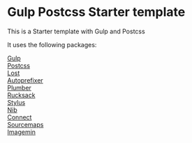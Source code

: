 # Gulp Postcss Starter template
This is a Starter template with Gulp and Postcss

It uses the following packages:

[Gulp](https://www.npmjs.com/package/gulp)<br>
[Postcss](https://www.npmjs.com/package/postcss)<br>
[Lost](https://www.npmjs.com/package/lost)<br>
[Autoprefixer](https://www.npmjs.com/package/autoprefixer)<br>
[Plumber](https://www.npmjs.com/package/gulp-plumber)<br>
[Rucksack](https://www.npmjs.com/package/gulp-rucksack)<br>
[Stylus](https://www.npmjs.com/package/gulp-stylus)<br>
[Nib](https://www.npmjs.com/package/nib)<br>
[Connect](https://www.npmjs.com/package/gulp-connect)<br>
[Sourcemaps](https://www.npmjs.com/package/gulp-sourcemaps)<br>
[Imagemin](https://www.npmjs.com/package/gulp-imagemin)
